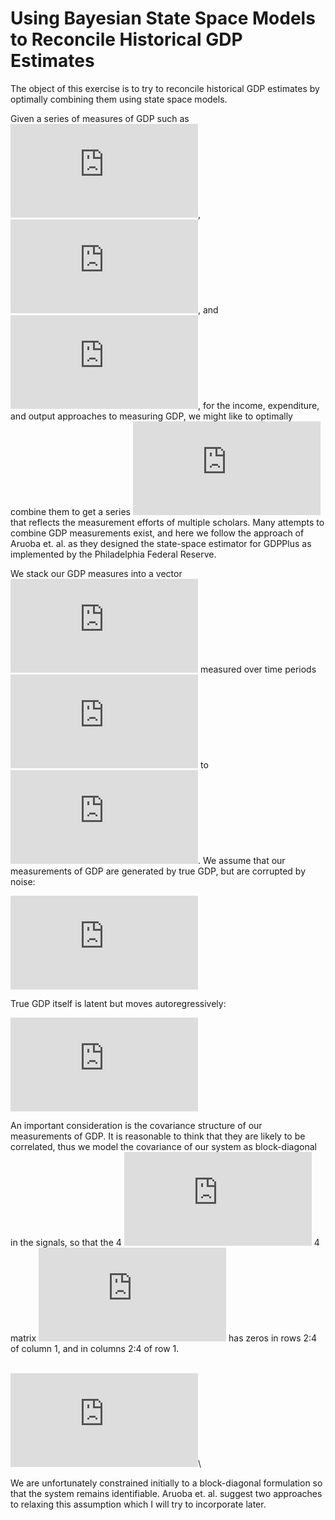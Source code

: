 Using Bayesian State Space Models to Reconcile Historical GDP Estimates
=======================================================================

The object of this exercise is to try to reconcile historical GDP
estimates by optimally combining them using state space models.

Given a series of measures of GDP such as
![GDP\_i](https://latex.codecogs.com/png.latex?%5Cdpi%7B300%7DGDP_i "GDP_i"),
![GDP\_e](https://latex.codecogs.com/png.latex?%5Cdpi%7B300%7DGDP_e "GDP_e"),
and
![GDP\_o](https://latex.codecogs.com/png.latex?%5Cdpi%7B300%7DGDP_o "GDP_o"),
for the income, expenditure, and output approaches to measuring GDP, we
might like to optimally combine them to get a series
![GDP\_c](https://latex.codecogs.com/png.latex?%5Cdpi%7B300%7DGDP_c "GDP_c")
that reflects the measurement efforts of multiple scholars. Many
attempts to combine GDP measurements exist, and here we follow the
approach of Aruoba et. al. as they designed the state-space estimator
for GDPPlus as implemented by the Philadelphia Federal Reserve.

We stack our GDP measures into a vector
![Y\_t](https://latex.codecogs.com/png.latex?%5Cdpi%7B300%7DY_t "Y_t")
measured over time periods
![t](https://latex.codecogs.com/png.latex?%5Cdpi%7B300%7Dt "t") to
![T](https://latex.codecogs.com/png.latex?%5Cdpi%7B300%7DT "T"). We
assume that our measurements of GDP are generated by true GDP, but are
corrupted by noise:

![Y\_t = \[1, 1, 1\]\' x\_t +
\\epsilon\_t.](https://latex.codecogs.com/png.latex?%5Cdpi%7B300%7DY_t%20%3D%20%5B1%2C%201%2C%201%5D%27%20x_t%20%2B%20%5Cepsilon_t. "Y_t = [1, 1, 1]' x_t + \epsilon_t.")

True GDP itself is latent but moves autoregressively:

![x\_t = \\mu (1 - \\rho) + \\rho x\_{t-1} +
\\eta\_t.](https://latex.codecogs.com/png.latex?%5Cdpi%7B300%7Dx_t%20%3D%20%5Cmu%20%281%20-%20%5Crho%29%20%2B%20%5Crho%20x_%7Bt-1%7D%20%2B%20%5Ceta_t. "x_t = \mu (1 - \rho) + \rho x_{t-1} + \eta_t.")

An important consideration is the covariance structure of our
measurements of GDP. It is reasonable to think that they are likely to
be correlated, thus we model the covariance of our system as
block-diagonal in the signals, so that the 4
![\\times](https://latex.codecogs.com/png.latex?%5Cdpi%7B300%7D%5Ctimes "\times")
4 matrix
![\\Sigma](https://latex.codecogs.com/png.latex?%5Cdpi%7B300%7D%5CSigma "\Sigma")
has zeros in rows 2:4 of column 1, and in columns 2:4 of row 1.

\
![ \\Sigma = \\begin{bmatrix} \\sigma\_{gg} & 0 & 0 & 0 \\\\ 0 &
\\sigma\_{ii} & \\sigma\_{ie} & \\sigma\_{io} \\\\ 0 & \\sigma\_{ei} &
\\sigma\_{ee} & \\sigma\_{eo} \\\\ 0 & \\sigma\_{oi} & \\sigma\_{oe} &
\\sigma\_{oo} \\end{bmatrix}
](https://latex.codecogs.com/png.latex?%5Cdpi%7B300%7D%0A%5CSigma%20%3D%20%0A%5Cbegin%7Bbmatrix%7D%0A%5Csigma_%7Bgg%7D%20%26%200%20%26%200%20%26%200%20%5C%5C%0A0%20%26%20%5Csigma_%7Bii%7D%20%26%20%5Csigma_%7Bie%7D%20%26%20%5Csigma_%7Bio%7D%20%5C%5C%0A0%20%26%20%5Csigma_%7Bei%7D%20%26%20%5Csigma_%7Bee%7D%20%26%20%5Csigma_%7Beo%7D%20%5C%5C%0A0%20%26%20%5Csigma_%7Boi%7D%20%26%20%5Csigma_%7Boe%7D%20%26%20%5Csigma_%7Boo%7D%0A%5Cend%7Bbmatrix%7D%0A "
\Sigma = 
\begin{bmatrix}
\sigma_{gg} & 0 & 0 & 0 \\
0 & \sigma_{ii} & \sigma_{ie} & \sigma_{io} \\
0 & \sigma_{ei} & \sigma_{ee} & \sigma_{eo} \\
0 & \sigma_{oi} & \sigma_{oe} & \sigma_{oo}
\end{bmatrix}
")\

We are unfortunately constrained initially to a block-diagonal
formulation so that the system remains identifiable. Aruoba et.
al. suggest two approaches to relaxing this assumption which I will try
to incorporate later.
